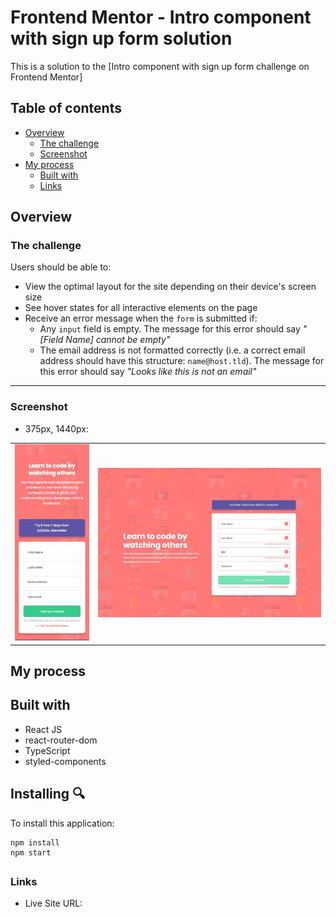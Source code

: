# Frontend Mentor - Intro component with sign up form solution

This is a solution to the [Intro component with sign up form challenge on Frontend Mentor]

## Table of contents

- [Overview](#overview)
  - [The challenge](#the-challenge)
  - [Screenshot](#screenshot)
- [My process](#my-process)
  - [Built with](#built-with)
  - [Links](#links)

## Overview

### The challenge

Users should be able to:

- View the optimal layout for the site depending on their device's screen size
- See hover states for all interactive elements on the page
- Receive an error message when the `form` is submitted if:
  - Any `input` field is empty. The message for this error should say _"[Field Name] cannot be empty"_
  - The email address is not formatted correctly (i.e. a correct email address should have this structure: `name@host.tld`). The message for this error should say _"Looks like this is not an email"_

---

### Screenshot

- 375px, 1440px:

|                                          |                                           |
| ---------------------------------------- | ----------------------------------------- |
| <img src="./public/375.JPG" width="200"> | <img src="./public/1440.JPG" width="600"> |

## My process

## Built with

- React JS
- react-router-dom
- TypeScript
- styled-components

## Installing 🔍

To install this application:

```
npm install
npm start

```

##

### Links

- Live Site URL: [](https://teonazav.github.io/sign-up-component/#/)
